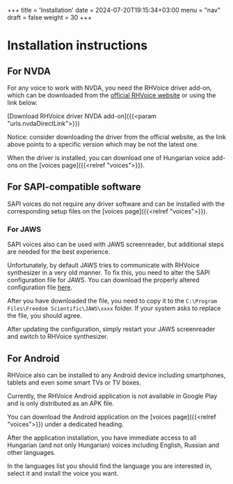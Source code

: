 +++
title = 'Installation'
date = 2024-07-20T19:15:34+03:00
menu = "nav"
draft = false
weight = 30
+++

# Installation instructions

## For NVDA

For any voice to work with NVDA, you need the RHVoice driver add-on, which can be downloaded from the [official RHVoice website](https://rhvoice.org) or using the link below.

[Download RHVoice driver NVDA add-on]({{<param "urls.nvdaDirectLink">}})

Notice: consider downloading the driver from the official website, as the link above points to a specific version which may be not the latest one.

When the driver is installed, you can download one of Hungarian voice add-ons on the [voices page]({{<relref "voices">}}).

## For SAPI-compatible software

SAPI voices do not require any driver software and can be installed with the corresponding setup files on the [voices page]({{<relref "voices">}}).

### For JAWS

SAPI voices also can be used with JAWS screenreader, but additional steps are needed for the best experience.

Unfortunately, by default JAWS tries to communicate with RHVoice synthesizer in a very old manner.
To fix this, you need to alter the SAPI configuration file for JAWS.
You can download the properly altered configuration file [here](https://hlas.ondrosik.sk/sapi5x.ini).

After you have downloaded the file, you need to copy it to the `C:\Program Files\Freedom Scientific\JAWS\xxxx` folder. If your system asks to replace the file, you should agree.

After updating the configuration, simply restart your JAWS screenreader and switch to RHVoice synthesizer.

## For Android

RHVoice also can be installed to any Android device including smartphones, tablets and even some smart TVs or TV boxes.

Currently, the RHVoice Android application is not available in Google Play and is only distributed as an APK file.

You can download the Android application on the [voices page]({{<relref "voices">}}) under a dedicated heading.

After the application installation, you have immediate access to all Hungarian (and not only Hungarian) voices including English, Russian and other languages.

In the languages list you should find the language you are interested in, select it and install the voice you want.

